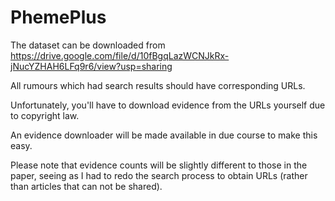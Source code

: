 # PhemePlus
The dataset can be downloaded from https://drive.google.com/file/d/10fBgqLazWCNJkRx-jNucYZHAH6LFq9r6/view?usp=sharing

All rumours which had search results should have corresponding URLs.

Unfortunately, you'll have to download evidence from the URLs yourself due to copyright law.

An evidence downloader will be made available in due course to make this easy.

Please note that evidence counts will be slightly different to those in the paper, seeing as I had to redo the search process to obtain URLs (rather than articles that can not be shared).
